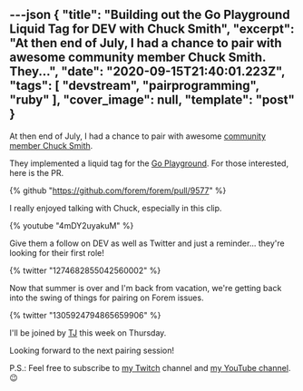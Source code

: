 ---json
{
  "title": "Building out the Go Playground Liquid Tag for DEV with Chuck Smith",
  "excerpt": "At then end of July, I had a chance to pair with awesome community member Chuck Smith.  They...",
  "date": "2020-09-15T21:40:01.223Z",
  "tags": [
    "devstream",
    "pairprogramming",
    "ruby"
  ],
  "cover_image": null,
  "template": "post"
}
---
At then end of July, I had a chance to pair with awesome [community member Chuck Smith](https://dev.to/eclecticcoding).

They implemented a liquid tag for the [Go Playground](https://play.golang.org/). For those interested, here is the PR.

{% github "https://github.com/forem/forem/pull/9577" %}

I really enjoyed talking with Chuck, especially in this clip.

{% youtube "4mDY2uyakuM" %}

Give them a follow on DEV as well as Twitter and just a reminder... they're looking for their first role!

{% twitter "1274682855042560002" %}

Now that summer is over and I'm back from vacation, we're getting back into the swing of things for pairing on Forem issues.

{% twitter "1305924794865659906" %}

I'll be joined by [TJ](https://dev.to/taniyahljackson) this week on Thursday.

Looking forward to the next pairing session!

P.S.: Feel free to subscribe to [my Twitch](https://livecoding.ca) channel and [my YouTube channel](https://m.youtube.com/channel/UCBLlEq0co24VFJIMEHNcPOQ). 😉
